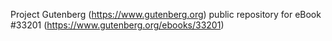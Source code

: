 Project Gutenberg (https://www.gutenberg.org) public repository for eBook #33201 (https://www.gutenberg.org/ebooks/33201)
